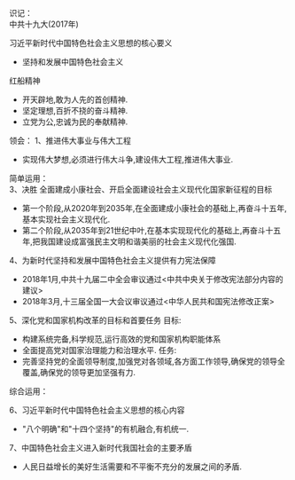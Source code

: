 识记：  
中共十九大(2017年)  

习近平新时代中国特色社会主义思想的核心要义  
* 坚持和发展中国特色社会主义

红船精神  
* 开天辟地,敢为人先的首创精神.
* 坚定理想,百折不挠的奋斗精神.
* 立党为公,忠诚为民的奉献精神.

领会：
1、推进伟大事业与伟大工程  
* 实现伟大梦想,必须进行伟大斗争,建设伟大工程,推进伟大事业.


简单运用：  
3、决胜 全面建成小康社会、开启全面建设社会主义现代化国家新征程的目标
* 第一个阶段,从2020年到2035年,在全面建成小康社会的基础上,再奋斗十五年,基本实现社会主义现代化.
* 第二个阶段,从2035年到21世纪中叶,在基本实现现代化的基础上,再奋斗十五年,把我国建设成富强民主文明和谐美丽的社会主义现代化强国.  

4、为新时代坚持和发展中国特色社会主义提供有力宪法保障  
* 2018年1月,中共十九届二中全会审议通过<中共中央关于修改宪法部分内容的建议>  
* 2018年3月,十三届全国一大会议审议通过<中华人民共和国宪法修改正案>  

5、深化党和国家机构改革的目标和首要任务
目标:
* 构建系统完备,科学规范,运行高效的党和国家机构职能体系
* 全面提高党对国家治理能力和治理水平.
任务:  
* 完善坚持党的全面领导制度,加强党对各领域,各方面工作领导,确保党的领导全覆盖,确保党的领导更加坚强有力.   

综合运用：  

6、习近平新时代中国特色社会主义思想的核心内容  
* "八个明确"和"十四个坚持"的有机融合,有机统一.

7、中国特色社会主义进入新时代我国社会的主要矛盾
* 人民日益增长的美好生活需要和不平衡不充分的发展之间的矛盾.